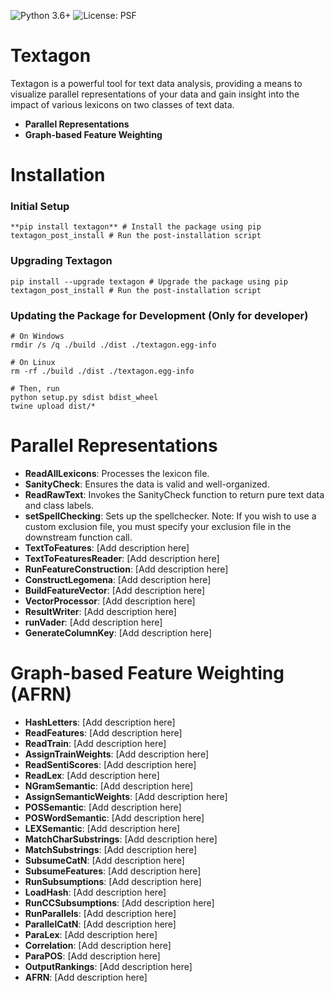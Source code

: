 ![Python 3.6+](https://img.shields.io/badge/python-3.6%2B-blue.svg) ![License: PSF](https://img.shields.io/badge/License-PSF-blue.svg)

# Textagon

Textagon is a powerful tool for text data analysis, providing a means to visualize parallel representations of your data and gain insight into the impact of various lexicons on two classes of text data. 
- **Parallel Representations**
- **Graph-based Feature Weighting**

# Installation

### Initial Setup
```
**pip install textagon** # Install the package using pip
textagon_post_install # Run the post-installation script
```

### Upgrading Textagon
```
pip install --upgrade textagon # Upgrade the package using pip
textagon_post_install # Run the post-installation script
```

### Updating the Package for Development (Only for developer)
```
# On Windows
rmdir /s /q ./build ./dist ./textagon.egg-info

# On Linux
rm -rf ./build ./dist ./textagon.egg-info

# Then, run
python setup.py sdist bdist_wheel
twine upload dist/*
```

# Parallel Representations

- **ReadAllLexicons**: Processes the lexicon file.
- **SanityCheck**: Ensures the data is valid and well-organized.
- **ReadRawText**: Invokes the SanityCheck function to return pure text data and class labels.
- **setSpellChecking**: Sets up the spellchecker. Note: If you wish to use a custom exclusion file, you must specify your exclusion file in the downstream function call.
- **TextToFeatures**: [Add description here]
- **TextToFeaturesReader**: [Add description here]
- **RunFeatureConstruction**: [Add description here]
- **ConstructLegomena**: [Add description here]
- **BuildFeatureVector**: [Add description here]
- **VectorProcessor**: [Add description here]
- **ResultWriter**: [Add description here]
- **runVader**: [Add description here]
- **GenerateColumnKey**: [Add description here]

# Graph-based Feature Weighting (AFRN)
- **HashLetters**: [Add description here]
- **ReadFeatures**: [Add description here]
- **ReadTrain**: [Add description here]
- **AssignTrainWeights**: [Add description here]
- **ReadSentiScores**: [Add description here]
- **ReadLex**: [Add description here]
- **NGramSemantic**: [Add description here]
- **AssignSemanticWeights**: [Add description here]
- **POSSemantic**: [Add description here]
- **POSWordSemantic**: [Add description here]
- **LEXSemantic**: [Add description here]
- **MatchCharSubstrings**: [Add description here]
- **MatchSubstrings**: [Add description here]
- **SubsumeCatN**: [Add description here]
- **SubsumeFeatures**: [Add description here]
- **RunSubsumptions**: [Add description here]
- **LoadHash**: [Add description here]
- **RunCCSubsumptions**: [Add description here]
- **RunParallels**: [Add description here]
- **ParallelCatN**: [Add description here]
- **ParaLex**: [Add description here]
- **Correlation**: [Add description here]
- **ParaPOS**: [Add description here]
- **OutputRankings**: [Add description here]
- **AFRN**: [Add description here]
